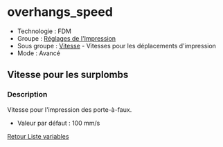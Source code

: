 # overhangs_speed

* Technologie : FDM
* Groupe : [Réglages de l'Impression](../print_settings/print_settings.md)
* Sous groupe : [Vitesse](../print_settings/print_settings.md#vitesse) - Vitesses pour les déplacements d'impression
* Mode : Avancé

##  Vitesse pour les surplombs

### Description

Vitesse pour l'impression des porte-à-faux.

* Valeur par défaut : 100 mm/s

[Retour Liste variables](variable_list.md)